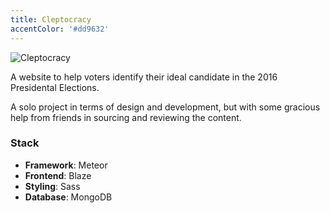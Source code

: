 ```yaml
---
title: Cleptocracy
accentColor: '#dd9632'
---
```


<img src='/images/cleptocracy.webp' alt='Cleptocracy' class="w-full object-cover" />

A website to help voters identify their ideal candidate in the 2016 Presidental Elections.

A solo project in terms of design and development, but with some gracious help from friends in sourcing and reviewing the content.

### Stack

- **Framework**: Meteor
- **Frontend**: Blaze
- **Styling**: Sass
- **Database**: MongoDB
